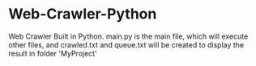 # Web-Crawler-Python
Web Crawler Built in Python. main.py is the main file, which will execute other files, and crawled.txt and queue.txt will be created to display the result in folder 'MyProject'
